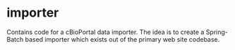 # importer
Contains code for a cBioPortal data importer.  The idea is to create a Spring-Batch based importer which exists out of the primary web site codebase.

